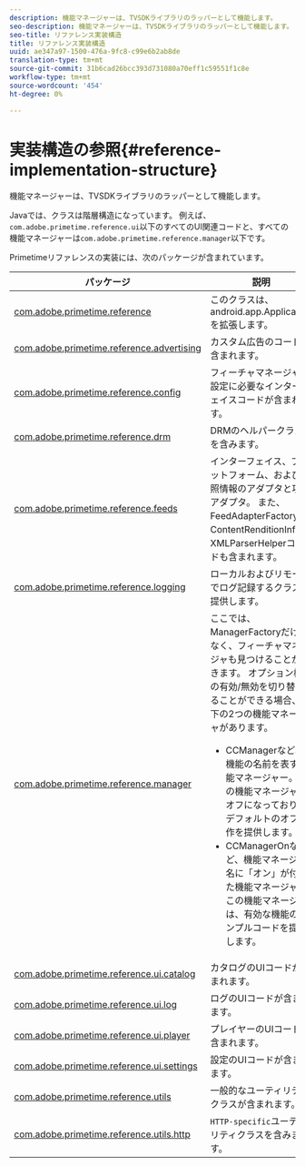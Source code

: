 ```yaml
---
description: 機能マネージャーは、TVSDKライブラリのラッパーとして機能します。
seo-description: 機能マネージャーは、TVSDKライブラリのラッパーとして機能します。
seo-title: リファレンス実装構造
title: リファレンス実装構造
uuid: ae347a97-1500-476a-9fc8-c99e6b2ab8de
translation-type: tm+mt
source-git-commit: 31b6cad26bcc393d731080a70eff1c59551f1c8e
workflow-type: tm+mt
source-wordcount: '454'
ht-degree: 0%

---
```



# 実装構造の参照{#reference-implementation-structure}

機能マネージャーは、TVSDKライブラリのラッパーとして機能します。

Javaでは、クラスは階層構造になっています。 例えば、`com.adobe.primetime.reference.ui`以下のすべてのUI関連コードと、すべての機能マネージャーは`com.adobe.primetime.reference.manager`以下です。

Primetimeリファレンスの実装には、次のパッケージが含まれています。

| パッケージ | 説明 |
|--- |--- |
| [com.adobe.primetime.reference](https://help.adobe.com/en_US/primetime/api/reference_implementation/android/javadoc/com/adobe/primetime/reference/PrimetimeReference.html) | このクラスは、android.app.Applicationを拡張します。 |
| [com.adobe.primetime.reference.advertising](https://help.adobe.com/en_US/primetime/api/reference_implementation/android/javadoc/com/adobe/primetime/reference/advertising/package-summary.html) | カスタム広告のコードが含まれます。 |
| [com.adobe.primetime.reference.config](https://help.adobe.com/en_US/primetime/api/reference_implementation/android/javadoc/com/adobe/primetime/reference/config/package-summary.html) | フィーチャマネージャの設定に必要なインターフェイスコードが含まれます。 |
| [com.adobe.primetime.reference.drm](https://help.adobe.com/en_US/primetime/api/reference_implementation/android/javadoc/com/adobe/primetime/reference/drm/package-summary.html) | DRMのヘルパークラスを含みます。 |
| [com.adobe.primetime.reference.feeds](https://help.adobe.com/en_US/primetime/api/reference_implementation/android/javadoc/com/adobe/primetime/reference/feeds/package-summary.html) | インターフェイス、プラットフォーム、および参照情報のアダプタと項目アダプタ。 また、FeedAdapterFactory、ContentRenditionInfo、XMLParserHelperコードも含まれます。 |
| [com.adobe.primetime.reference.logging](https://help.adobe.com/en_US/primetime/api/reference_implementation/android/javadoc/com/adobe/primetime/reference/logging/package-summary.html) | ローカルおよびリモートでログ記録するクラスを提供します。 |
| [com.adobe.primetime.reference.manager](https://help.adobe.com/en_US/primetime/api/reference_implementation/android/javadoc/com/adobe/primetime/reference/manager/package-summary.html) | ここでは、ManagerFactoryだけでなく、フィーチャマネージャも見つけることができます。 オプション機能の有効/無効を切り替えることができる場合、以下の2つの機能マネージャがあります。 <ul><li>CCManagerなど、機能の名前を表す機能マネージャー。 この機能マネージャはオフになっており、デフォルトのオフ動作を提供します。</li><li>CCManagerOnなど、機能マネージャ名に「オン」が付いた機能マネージャ。 この機能マネージャは、有効な機能のサンプルコードを提供します。</li></ul> |
| [com.adobe.primetime.reference.ui.catalog](https://help.adobe.com/en_US/primetime/api/reference_implementation/android/javadoc/com/adobe/primetime/reference/ui/catalog/package-summary.html) | カタログのUIコードが含まれます。 |
| [com.adobe.primetime.reference.ui.log](https://help.adobe.com/en_US/primetime/api/reference_implementation/android/javadoc/com/adobe/primetime/reference/ui/log/package-summary.html) | ログのUIコードが含まれます。 |
| [com.adobe.primetime.reference.ui.player](https://help.adobe.com/en_US/primetime/api/reference_implementation/android/javadoc/com/adobe/primetime/reference/ui/player/package-summary.html) | プレイヤーのUIコードが含まれます。 |
| [com.adobe.primetime.reference.ui.settings](https://help.adobe.com/en_US/primetime/api/reference_implementation/android/javadoc/com/adobe/primetime/reference/ui/settings/package-summary.html) | 設定のUIコードが含まれます。 |
| [com.adobe.primetime.reference.utils](https://help.adobe.com/en_US/primetime/api/reference_implementation/android/javadoc/com/adobe/primetime/reference/utils/package-summary.html) | 一般的なユーティリティクラスが含まれます。 |
| [com.adobe.primetime.reference.utils.http](https://help.adobe.com/en_US/primetime/api/reference_implementation/android/javadoc/com/adobe/primetime/reference/utils/http/package-summary.html) | `HTTP-specific`ユーティリティクラスを含みます。 |
